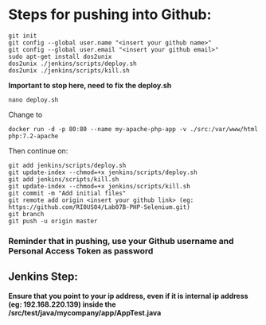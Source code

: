 # Steps for pushing into Github:
```
git init
git config --global user.name "<insert your github name>"
git config --global user.email "<insert your github email>"
sudo apt-get install dos2unix
dos2unix ./jenkins/scripts/deploy.sh
dos2unix ./jenkins/scripts/kill.sh
```
**Important to stop here, need to fix the deploy.sh**

```
nano deploy.sh
```
Change to 
```
docker run -d -p 80:80 --name my-apache-php-app -v ./src:/var/www/html php:7.2-apache
```
Then continue on:
```
git add jenkins/scripts/deploy.sh
git update-index --chmod=+x jenkins/scripts/deploy.sh
git add jenkins/scripts/kill.sh
git update-index --chmod=+x jenkins/scripts/kill.sh
git commit -m "Add initial files"
git remote add origin <insert your github link> (eg: https://github.com/RI0US04/Lab07B-PHP-Selenium.git)
git branch
git push -u origin master
```
<h3> Reminder that in pushing, use your Github  username and Personal Access Token as password </h3>

## Jenkins Step:
**Ensure that you point to your ip address, even if it is internal ip address (eg: 192.168.220.139) inside the /src/test/java/mycompany/app/AppTest.java**
